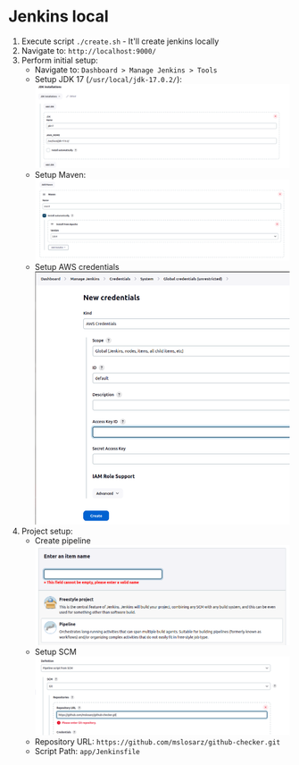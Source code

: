 # Jenkins local
1. Execute script `./create.sh` - It'll create jenkins locally
2. Navigate to: `http://localhost:9000/`
3. Perform initial setup:
    - Navigate to: `Dashboard > Manage Jenkins > Tools`
    - Setup JDK 17 (`/usr/local/jdk-17.0.2/`): 
        ![jdk_setup.png](jdk_setup.png)
    - Setup Maven:
        ![maven_setup.png](mvn_setup.png)
    - Setup AWS credentials
        ![img.png](aws_creds_setup.png)
4. Project setup:
    - Create pipeline
    ![create_pipeline.png](create_pipeline.png)
    - Setup SCM
    ![scm_config.png](scm_config.png)
    - Repository URL: `https://github.com/mslosarz/github-checker.git`
    - Script Path: `app/Jenkinsfile`